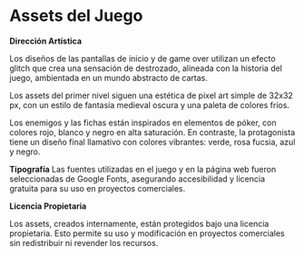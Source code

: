 
# Assets del Juego

**Dirección Artística**

Los diseños de las pantallas de inicio y de game over utilizan un efecto glitch que crea una sensación de destrozado, alineada con la historia del juego, ambientada en un mundo abstracto de cartas.

Los assets del primer nivel siguen una estética de pixel art simple de 32x32 px, con un estilo de fantasía medieval oscura y una paleta de colores fríos.

Los enemigos y las fichas están inspirados en elementos de póker, con colores rojo, blanco y negro en alta saturación. En contraste, la protagonista tiene un diseño final llamativo con colores vibrantes: verde, rosa fucsia, azul y negro.

**Tipografía**
Las fuentes utilizadas en el juego y en la página web fueron seleccionadas de Google Fonts, asegurando accesibilidad y licencia gratuita para su uso en proyectos comerciales.

**Licencia Propietaria**

Los assets, creados internamente, están protegidos bajo una licencia propietaria. Esto permite su uso y modificación en proyectos comerciales sin redistribuir ni revender los recursos.
